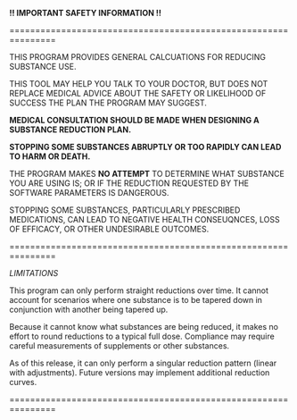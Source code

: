 **!! IMPORTANT SAFETY INFORMATION !!**

===============================================================

THIS PROGRAM PROVIDES GENERAL CALCUATIONS FOR REDUCING SUBSTANCE USE.

THIS TOOL MAY HELP YOU TALK TO YOUR DOCTOR, BUT DOES NOT REPLACE MEDICAL ADVICE ABOUT THE SAFETY OR LIKELIHOOD OF SUCCESS THE PLAN THE PROGRAM MAY SUGGEST.

**MEDICAL CONSULTATION SHOULD BE MADE WHEN DESIGNING A SUBSTANCE REDUCTION PLAN.**

**STOPPING SOME SUBSTANCES ABRUPTLY OR TOO RAPIDLY CAN LEAD TO HARM OR DEATH.**

THE PROGRAM MAKES **NO ATTEMPT** TO DETERMINE WHAT SUBSTANCE YOU ARE USING IS; OR IF THE REDUCTION REQUESTED BY THE SOFTWARE PARAMETERS IS DANGEROUS.

STOPPING SOME SUBSTANCES, PARTICULARLY PRESCRIBED MEDICATIONS, CAN LEAD TO NEGATIVE HEALTH CONSEUQNCES, LOSS OF EFFICACY, OR OTHER UNDESIRABLE OUTCOMES.

===============================================================

*LIMITATIONS*

This program can only perform straight reductions over time. It cannot account for scenarios where one substance is to be tapered down in conjunction with another being tapered up.

Because it cannot know what substances are being reduced, it makes no effort to round reductions to a typical full dose. Compliance may require careful measurements of supplements or other substances.

As of this release, it can only perform a singular reduction pattern (linear with adjustments). Future versions may implement additional reduction curves.

===============================================================
